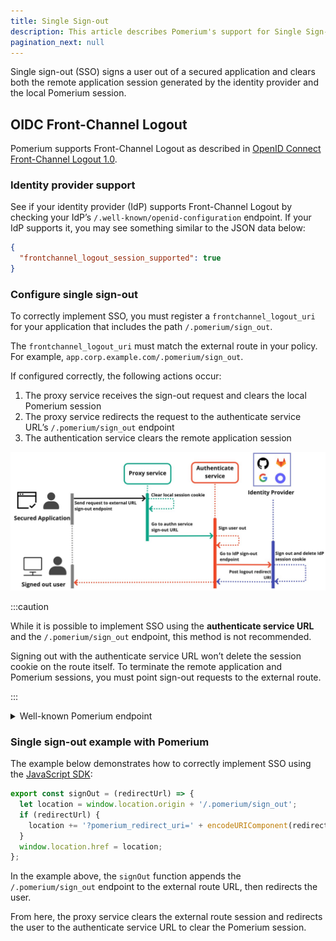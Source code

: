 ```yaml
---
title: Single Sign-out
description: This article describes Pomerium's support for Single Sign-out according to OpenID Connect Front-Channel Logout 1.0.
pagination_next: null
---
```


Single sign-out (SSO) signs a user out of a secured application and clears both the remote application session generated by the identity provider and the local Pomerium session.

## OIDC Front-Channel Logout

Pomerium supports Front-Channel Logout as described in [OpenID Connect Front-Channel Logout 1.0](https://openid.net/specs/openid-connect-frontchannel-1_0.html).

### Identity provider support

See if your identity provider (IdP) supports Front-Channel Logout by checking your IdP’s `/.well-known/openid-configuration` endpoint. If your IdP supports it, you may see something similar to the JSON data below:

```json
{
  "frontchannel_logout_session_supported": true
}
```

### Configure single sign-out

To correctly implement SSO, you must register a `frontchannel_logout_uri` for your application that includes the path `/.pomerium/sign_out`.

The `frontchannel_logout_uri` must match the external route in your policy. For example, `app.corp.example.com/.pomerium/sign_out`.

If configured correctly, the following actions occur:

1. The proxy service receives the sign-out request and clears the local Pomerium session
2. The proxy service redirects the request to the authenticate service URL’s `/.pomerium/sign_out` endpoint
3. The authentication service clears the remote application session

![Single sign-out flow](./img/single-sign-out/sign-out-flow.svg)

:::caution

While it is possible to implement SSO using the **authenticate service URL** and the `/.pomerium/sign_out` endpoint, this method is not recommended.

Signing out with the authenticate service URL won’t delete the session cookie on the route itself. To terminate the remote application and Pomerium sessions, you must point sign-out requests to the external route.

:::

<details>
  <summary>Well-known Pomerium endpoint</summary>
  <div>

See Pomerium's `/.well-known/pomerium` endpoint to view OAuth, OIDC, and JWKS data.

For example:

```json
{
  "authentication_callback_endpoint": "https://authenticate.localhost.pomerium.io/oauth2/callback",
  "jwks_uri": "https://authenticate.localhost.pomerium.io/.well-known/pomerium/jwks.json",
  "frontchannel_logout_uri": "https://authenticate.localhost.pomerium.io/.pomerium/sign_out"
}
```

Note, a CSRF token is required for the single sign out endpoint (despite supporting `GET` and `POST`) and can be retrieved from the `X-CSRF-Token` response header on the well known endpoint above or using the `_pomerium_csrf` session set.

  </div>
</details>

### Single sign-out example with Pomerium

The example below demonstrates how to correctly implement SSO using the [JavaScript SDK](/docs/manage/verify-jwt):

```js
export const signOut = (redirectUrl) => {
  let location = window.location.origin + '/.pomerium/sign_out';
  if (redirectUrl) {
    location += '?pomerium_redirect_uri=' + encodeURIComponent(redirectUrl);
  }
  window.location.href = location;
};
```

In the example above, the `signOut` function appends the `/.pomerium/sign_out` endpoint to the external route URL, then redirects the user.

From here, the proxy service clears the external route session and redirects the user to the authenticate service URL to clear the Pomerium session.
